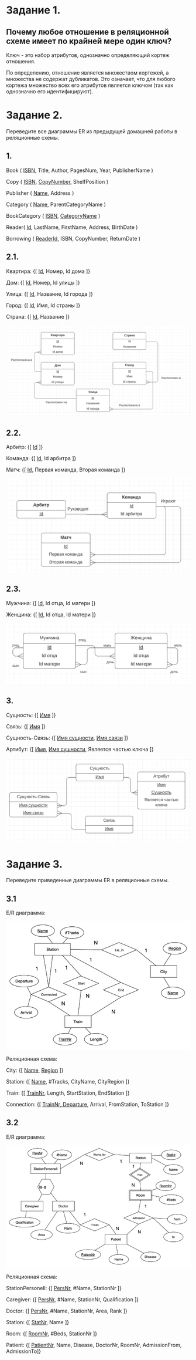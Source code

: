 # Задание 1.
## Почему любое отношение в реляционной схеме имеет по крайней мере один ключ?

Ключ - это набор атрибутов, однозначно определяющий кортеж отношения.

По определению, отношение является множеством кортежей, а множества не содержат дубликатов. Это означает, что для любого кортежа множество всех его атрибутов является ключом (так как однозначно его идентифицируют).

# Задание 2.
Переведите все диаграммы ER из предыдущей домашней работы в реляционные схемы.
## 1.

Book ( <ins>ISBN</ins>, Title, Author, PagesNum, Year, PublisherName )

Copy ( <ins>ISBN</ins>, <ins>CopyNumber</ins>, ShelfPosition )

Publisher ( <ins>Name</ins>, Address )

Category ( <ins>Name</ins>, ParentCategoryName )

BookCategory ( <ins>ISBN</ins>, <ins>CategoryName</ins> )

Reader( <ins>Id</ins>, LastName, FirstName, Address, BirthDate )

Borrowing ( <ins>ReaderId</ins>, ISBN, CopyNumber, ReturnDate )

## 2.1.

Квартира: {[ <ins>Id</ins>, Номер, Id дома ]}

Дом: {[ <ins>Id</ins>, Номер, Id улицы ]}

Улица: {[ <ins>Id</ins>, Название, Id города ]}

Город: {[ <ins>Id</ins>, Имя, Id страны ]}

Страна: {[ <ins>Id</ins>, Название ]}

![](images/Task2/Task2_1.png)

## 2.2.

Арбитр: {[ <ins>Id</ins> ]}

Команда: {[ <ins>Id</ins>, Id арбитра ]}

Матч: {[ <ins>Id</ins>, Первая команда, Вторая команда ]}

![](images/Task2/Task2_2.png)

## 2.3.

Мужчина: {[ <ins>Id</ins>, Id отца, Id матери ]}

Женщина: {[ <ins>Id</ins>, Id отца, Id матери ]}

![](images/Task2/Task2_3.png)

## 3.

Сущность: {[ <ins>Имя</ins> ]}

Связь: {[ <ins>Имя</ins> ]}

Сущность-Связь: {[ <ins>Имя сущности</ins>, <ins>Имя связи</ins> ]}

Артибут: {[ <ins>Имя</ins>, <ins>Имя сущности</ins>, Является частью ключа ]}

![](images/Task2/Task3.png)

# Задание 3.
Переведите приведенные диаграммы ER в реляционные схемы.
## 3.1
E/R диаграмма:

![](images/task3_1.png)

Реляционная схема:

City: {[ <ins>Name</ins>, <ins>Region</ins> ]}

Station: {[ <ins>Name</ins>, #Tracks, CityName, CityRegion ]}

Train: {[ <ins>TrainNr</ins>, Length, StartStation, EndStation ]}

Connection: {[ <ins>TrainNr, Departure</ins>, Arrival, FromStation, ToStation ]}

## 3.2
E/R диаграмма:

![](images/task3_2.png)

Реляционная схема:

StationPersonell: {[ <ins>PersNr</ins>, #Name, StationNr ]}

Caregiver: {[ <ins>PersNr</ins>, #Name, StationNr, Qualification ]}

Doctor: {[ <ins>PersNr</ins>, #Name, StationNr, Area, Rank ]}

Station: {[ <ins>StatNr</ins>, Name ]}

Room: {[ <ins>RoomNr</ins>, #Beds, StationNr ]}

Patient: {[ <ins>PatientNr</ins>, Name, Disease, DoctorNr, RoomNr, AdmissionFrom, AdmissionTo]}

